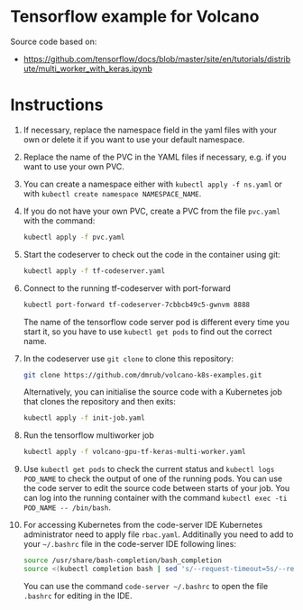 # Tensorflow example for Volcano

Source code based on:

* https://github.com/tensorflow/docs/blob/master/site/en/tutorials/distribute/multi_worker_with_keras.ipynb

# Instructions

1. If necessary, replace the namespace field in the yaml files with your own or delete it if you want to use your default namespace.
2. Replace the name of the PVC in the YAML files if necessary, e.g. if you want to use your own PVC.
3. You can create a namespace either with `kubectl apply -f ns.yaml` or with `kubectl create namespace NAMESPACE_NAME`.
4. If you do not have your own PVC, create a PVC from the file `pvc.yaml` with the command:
    ```sh
    kubectl apply -f pvc.yaml
    ```
5. Start the codeserver to check out the code in the container using git:
    ```sh
    kubectl apply -f tf-codeserver.yaml
    ```
6. Connect to the running tf-codeserver with port-forward
    ```sh
    kubectl port-forward tf-codeserver-7cbbcb49c5-gwnvm 8888
    ```
    The name of the tensorflow code server pod is different every time you start it, so you have to use `kubectl get pods` to find out the correct name.
7. In the codeserver use `git clone` to clone this repository:
    ```sh
    git clone https://github.com/dmrub/volcano-k8s-examples.git
    ```
    Alternatively, you can initialise the source code with a Kubernetes job that clones the repository and then exits:
    ```sh
    kubectl apply -f init-job.yaml
    ```
8. Run the tensorflow multiworker job
    ```sh
    kubectl apply -f volcano-gpu-tf-keras-multi-worker.yaml
    ```
9. Use `kubectl get pods` to check the current status and `kubectl logs POD_NAME` to check the output of one of the running pods. You can use the code server to edit the source code between starts of your job. You can log into the running container with the command `kubectl exec -ti POD_NAME -- /bin/bash`.

10. For accessing Kubernetes from the code-server IDE Kubernetes administrator need to apply file `rbac.yaml`. Additinally you need to add to your `~/.bashrc` file in the code-server IDE following lines:
    ```sh
    source /usr/share/bash-completion/bash_completion
    source <(kubectl completion bash | sed 's/--request-timeout=5s/--request-timeout=0/g')
    ```
    You can use the command `code-server ~/.bashrc` to open the file `.bashrc` for editing in the IDE.
